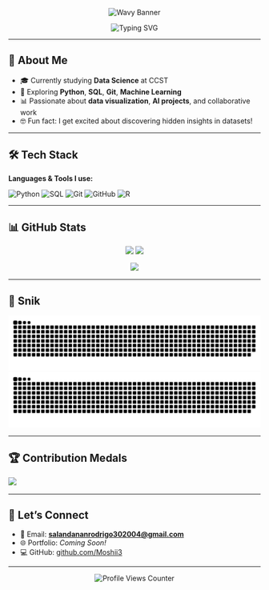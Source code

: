 <!-- Wavy Banner with Name -->
<p align="center">
  <img src="https://capsule-render.vercel.app/api?type=waving&height=200&text=Hello%20World!%20I'm%20Rodrigo%20Salandanan%20🌊&fontSize=40&fontAlign=50&fontAlignY=40&color=gradient" alt="Wavy Banner" />
</p>

<!-- Animated typing effect for intro -->
<p align="center">
  <img src="https://readme-typing-svg.demolab.com?font=Fira+Code&size=24&duration=2800&pause=1000&center=true&vCenter=true&width=600&lines=Aspiring+Data+Scientist;20-y%2Fo+Student+at+CCST;From+Upper+Tuyo%2C+Balanga+City" alt="Typing SVG" />
</p>

---

## 🌟 About Me
- 🎓 Currently studying **Data Science** at CCST  
- 🐍 Exploring **Python**, **SQL**, **Git**, **Machine Learning**  
- 📊 Passionate about **data visualization**, **AI projects**, and collaborative work  
- 🤓 Fun fact: I get excited about discovering hidden insights in datasets!  

---

## 🛠️ Tech Stack
**Languages & Tools I use:**

![Python](https://img.shields.io/badge/Python-3776AB?style=for-the-badge&logo=python&logoColor=white)
![SQL](https://img.shields.io/badge/SQL-4479A1?style=for-the-badge&logo=mysql&logoColor=white)
![Git](https://img.shields.io/badge/Git-F05032?style=for-the-badge&logo=git&logoColor=white)
![GitHub](https://img.shields.io/badge/GitHub-181717?style=for-the-badge&logo=github&logoColor=white)
![R](https://img.shields.io/badge/R-276DC3?style=for-the-badge&logo=r&logoColor=white)

---

## 📊 GitHub Stats
<p align="center">
  <img height="170" src="https://github-readme-stats.vercel.app/api?username=Moshii3&show_icons=true&theme=tokyonight&rank_icon=github" />
  <img height="170" src="https://github-readme-streak-stats.herokuapp.com?user=Moshii3&theme=tokyonight" />
</p>

<p align="center">
  <img height="170" src="https://github-readme-stats.vercel.app/api/top-langs/?username=Moshii3&layout=compact&theme=tokyonight" />
</p>

---

## 🐍 Snik
![GitHub Snake Light](https://raw.githubusercontent.com/Platane/snk/output/github-contribution-grid-snake.svg#gh-light-mode-only)  
![GitHub Snake Dark](https://raw.githubusercontent.com/Platane/snk/output/github-contribution-grid-snake-dark.svg#gh-dark-mode-only)

---

## 🏆 Contribution Medals
![](https://github-profile-trophy.vercel.app/?username=Moshii3&theme=tokyonight&no-frame=true&row=1&column=7&margin-w=5)

---

## 🤝 Let’s Connect
- 📧 Email: **salandananrodrigo302004@gmail.com**  
- 🌐 Portfolio: *Coming Soon!*  
- 💻 GitHub: [github.com/Moshii3](https://github.com/Moshii3)  

---

<p align="center">
  <img src="https://komarev.com/ghpvc/?username=Moshii3&label=Profile%20Views&color=blueviolet&style=flat" alt="Profile Views Counter" />
</p>
